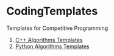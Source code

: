 # CodingTemplates
Templates for Competitive Programming
1. [C++ Algorithms Templates](./CPP/README.md)
2. [Python Algorithms Templates](./Python/README.md)
